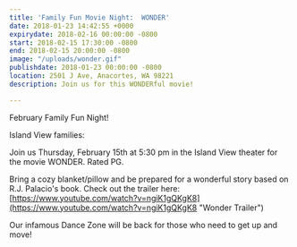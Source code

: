 ```yaml
---
title: 'Family Fun Movie Night:  WONDER'
date: 2018-01-23 14:42:55 +0000
expirydate: 2018-02-16 00:00:00 -0800
start: 2018-02-15 17:30:00 -0800
end: 2018-02-15 20:00:00 -0800
image: "/uploads/wonder.gif"
publishdate: 2018-01-23 00:00:00 -0800
location: 2501 J Ave, Anacortes, WA 98221
description: Join us for this WONDERful movie!

---
```

February Family Fun Night!

Island View families:

Join us Thursday, February 15th at 5:30 pm in the Island View theater for the movie WONDER.  Rated PG.

Bring a cozy blanket/pillow and be prepared for a wonderful story based on R.J. Palacio's book.  Check out the trailer here:  [https://www.youtube.com/watch?v=ngiK1gQKgK8](https://www.youtube.com/watch?v=ngiK1gQKgK8 "Wonder Trailer")

Our infamous Dance Zone will be back for those who need to get up and move!